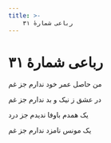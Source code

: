 ```yaml
---
title: >-
    رباعی شمارهٔ ۳۱
---
```

# رباعی شمارهٔ ۳۱

<div class="b" id="bn1"><div class="m1"><p>من حاصل عمر خود ندارم جز غم</p></div>
<div class="m2"><p>در عشق ز نیک و بد ندارم جز غم</p></div></div>
<div class="b" id="bn2"><div class="m1"><p>یک همدم باوفا ندیدم جز درد</p></div>
<div class="m2"><p>یک مونس نامزد ندارم جز غم</p></div></div>
